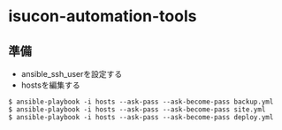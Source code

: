 # isucon-automation-tools
## 準備
- ansible_ssh_userを設定する
- hostsを編集する

```
$ ansible-playbook -i hosts --ask-pass --ask-become-pass backup.yml
$ ansible-playbook -i hosts --ask-pass --ask-become-pass site.yml
$ ansible-playbook -i hosts --ask-pass --ask-become-pass deploy.yml
```
